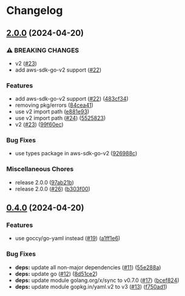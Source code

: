 # Changelog

## [2.0.0](https://github.com/nabeken/psadm/compare/v0.4.0...v2.0.0) (2024-04-20)


### ⚠ BREAKING CHANGES

* v2 ([#23](https://github.com/nabeken/psadm/issues/23))
* add aws-sdk-go-v2 support ([#22](https://github.com/nabeken/psadm/issues/22))

### Features

* add aws-sdk-go-v2 support ([#22](https://github.com/nabeken/psadm/issues/22)) ([483cf34](https://github.com/nabeken/psadm/commit/483cf34276bfae7d2b67caa6193c62d7f6dbe6c7))
* removing pkg/errors ([84cea41](https://github.com/nabeken/psadm/commit/84cea4110094ad67c26621ef0e80ac335a3eff4f))
* use v2 import path ([e881e93](https://github.com/nabeken/psadm/commit/e881e932c3bf0c61eccc8654b936b4fb0c0934aa))
* use v2 import path ([#24](https://github.com/nabeken/psadm/issues/24)) ([5525823](https://github.com/nabeken/psadm/commit/5525823866552c530622a02790be7a4bc7add43d))
* v2 ([#23](https://github.com/nabeken/psadm/issues/23)) ([99f60ec](https://github.com/nabeken/psadm/commit/99f60ec24efdd9bb014c06bf3c49a1dc5e5b314a))


### Bug Fixes

* use types package in aws-sdk-go-v2 ([926988c](https://github.com/nabeken/psadm/commit/926988cf7346efe1cd0ae7b8973403eaf02fe499))


### Miscellaneous Chores

* release 2.0.0 ([97ab21b](https://github.com/nabeken/psadm/commit/97ab21b10d38ba831120db2297b39699ff83a67b))
* release 2.0.0 ([#26](https://github.com/nabeken/psadm/issues/26)) ([b303f00](https://github.com/nabeken/psadm/commit/b303f00b3241e53008162907354d0089638a9d2f))

## [0.4.0](https://github.com/nabeken/psadm/compare/v0.3.0...v0.4.0) (2024-04-20)


### Features

* use goccy/go-yaml instead ([#19](https://github.com/nabeken/psadm/issues/19)) ([a1ff1e6](https://github.com/nabeken/psadm/commit/a1ff1e6ce37347a92aea355872b6b1e28c8e0eed))


### Bug Fixes

* **deps:** update all non-major dependencies ([#11](https://github.com/nabeken/psadm/issues/11)) ([55e288a](https://github.com/nabeken/psadm/commit/55e288a2978c644240e50400951d5f29d5e0a9d8))
* **deps:** update go ([#12](https://github.com/nabeken/psadm/issues/12)) ([8d51ce2](https://github.com/nabeken/psadm/commit/8d51ce2611c457c02cc04afccd67acb795b24087))
* **deps:** update module golang.org/x/sync to v0.7.0 ([#17](https://github.com/nabeken/psadm/issues/17)) ([bcef824](https://github.com/nabeken/psadm/commit/bcef8241216e7b986b252a350227794561c563e2))
* **deps:** update module gopkg.in/yaml.v2 to v3 ([#13](https://github.com/nabeken/psadm/issues/13)) ([f750ad1](https://github.com/nabeken/psadm/commit/f750ad1a2c7b320b83e10e65e982e5f831b64016))
